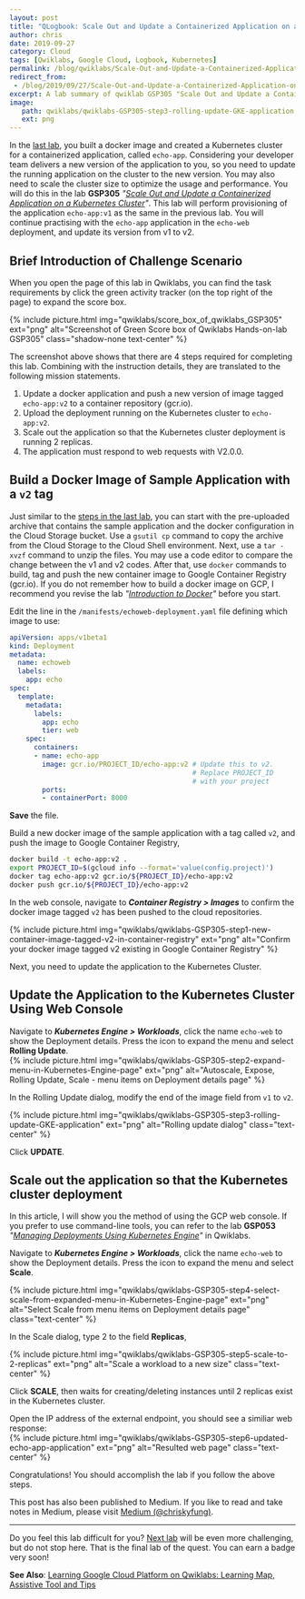 ```yaml
---
layout: post
title: "QLogbook: Scale Out and Update a Containerized Application on a Kubernetes Cluster"
author: chris
date: 2019-09-27
category: Cloud
tags: [Qwiklabs, Google Cloud, Logbook, Kubernetes]
permalink: /blog/qwiklabs/Scale-Out-and-Update-a-Containerized-Application-on-a-Kubernetes-Cluster
redirect_from:
 - /blog/2019/09/27/Scale-Out-and-Update-a-Containerized-Application-on-a-Kubernetes-Cluster
excerpt: A lab summary of qwiklab GSP305 "Scale Out and Update a Containerized Application on a Kubernetes Cluster" | 1. Build a Docker Image of Sample Application with a `v2` tag | 2. Update the Application to the Kubernetes Cluster Using Web Console | 3. Scale out the application so that the Kubernetes cluster deployment
image: 
   path: qwiklabs/qwiklabs-GSP305-step3-rolling-update-GKE-application
   ext: png
---
```


<!--more-->

In the [last lab](/blog/qwiklabs/Build-and-Deploy-a-Docker-Image-to-a-Kubernetes-Cluster), you built a docker image and created a Kubernetes cluster for a containerized application, called `echo-app`. Considering your developer team delivers a new version of the application to you, so you need to update the running application on the cluster to the new version. You may also need to scale the cluster size to optimize the usage and performance. You will do this in the lab **GSP305** _"[Scale Out and Update a Containerized Application on a Kubernetes Cluster](https://www.qwiklabs.com/focuses/1739?parent=catalog)"_. This lab will perform provisioning of the application `echo-app:v1` as the same in the previous lab. You will continue practising with the `echo-app` application in the `echo-web` deployment, and update its version from v1 to v2.

## Brief Introduction of Challenge Scenario

When you open the page of this lab in Qwiklabs, you can find the task requirements by click the green activity tracker (on the top right of the page) to expand the score box.

{% include picture.html img="qwiklabs/score_box_of_qwiklabs_GSP305" ext="png" alt="Screenshot of Green Score box of Qwiklabs Hands-on-lab GSP305" class="shadow-none text-center" %}

The screenshot above shows that there are 4 steps required for completing this lab. Combining with the instruction details, they are translated to the following mission statements.

1. Update a docker application and push a new version of image tagged `echo-app:v2` to a container repository (gcr.io).
2. Upload the deployment running on the Kubernetes cluster to `echo-app:v2`.
3. Scale out the application so that the Kubernetes cluster deployment is running 2 replicas.
4. The application must respond to web requests with V2.0.0.

## Build a Docker Image of Sample Application with a `v2` tag

Just similar to the [steps in the last lab](/blog/qwiklabs/Build-and-Deploy-a-Docker-Image-to-a-Kubernetes-Cluster), you can start with the pre-uploaded archive that contains the sample application and the docker configuration in the Cloud Storage bucket. Use a `gsutil cp` command to copy the archive from the Cloud Storage to the Cloud Shell environment. Next, use a `tar -xvzf` command to unzip the files. You may use a code editor to compare the change between the v1 and v2 codes. After that, use `docker` commands to build, tag and push the new container image to Google Container Registry (gcr.io). If you do not remember how to build a docker image on GCP, I recommend you revise the lab _"[Introduction to Docker](https://www.qwiklabs.com/focuses/1029?parent=catalog)"_ before you start.

Edit the line in the `/manifests/echoweb-deployment.yaml` file defining which image to use:
```yaml
apiVersion: apps/v1beta1
kind: Deployment
metadata:
  name: echoweb
  labels:
    app: echo
spec:
  template:
    metadata:
      labels:
        app: echo
        tier: web
    spec:
      containers:
      - name: echo-app
        image: gcr.io/PROJECT_ID/echo-app:v2 # Update this to v2.
                                             # Replace PROJECT_ID
                                             # with your project
        ports:
        - containerPort: 8000
```

**Save** the file.

Build a new docker image of the sample application with a tag called `v2`, and push the image to Google Container Registry,

```bash
docker build -t echo-app:v2 .
export PROJECT_ID=$(gcloud info --format='value(config.project)')
docker tag echo-app:v2 gcr.io/${PROJECT_ID}/echo-app:v2
docker push gcr.io/${PROJECT_ID}/echo-app:v2
```

In the web console, navigate to _**Container Registry > Images**_ to confirm the docker image tagged `v2` has been pushed to the cloud repositories.

{% include picture.html img="qwiklabs/qwiklabs-GSP305-step1-new-container-image-tagged-v2-in-container-registry" ext="png" alt="Confirm your docker image tagged v2 existing in Google Container Registry" %}

Next, you need to update the application to the Kubernetes Cluster.

## Update the Application to the Kubernetes Cluster Using Web Console

Navigate to _**Kubernetes Engine > Workloads**_, click the name `echo-web` to show the Deployment details. Press the <i class='fas fa-list-ul'></i> icon to expand the menu and select **Rolling Update**.<br>
{% include picture.html img="qwiklabs/qwiklabs-GSP305-step2-expand-menu-in-Kubernetes-Engine-page" ext="png" alt="Autoscale, Expose, Rolling Update, Scale - menu items on Deployment details page" %}

In the Rolling Update dialog, modify the end of the image field from `v1` to `v2`.

{% include picture.html img="qwiklabs/qwiklabs-GSP305-step3-rolling-update-GKE-application" ext="png" alt="Rolling update dialog" class="text-center" %}

Click **UPDATE**.

## Scale out the application so that the Kubernetes cluster deployment

In this article, I will show you the method of using the GCP web console. If you prefer to use command-line tools, you can refer to the lab **GSP053** _"[Managing Deployments Using Kubernetes Engine](https://google.qwiklabs.com/focuses/639?parent=catalog)"_ in Qwiklabs.

Navigate to _**Kubernetes Engine > Workloads**_, click the name `echo-web` to show the Deployment details. Press the <i class='fas fa-list-ul'></i> icon to expand the menu and select **Scale**.<br>

{% include picture.html img="qwiklabs/qwiklabs-GSP305-step4-select-scale-from-expanded-menu-in-Kubernetes-Engine-page" ext="png" alt="Select Scale from menu items on Deployment details page" class="text-center" %}

In the Scale dialog, type 2 to the field **Replicas**,

{% include picture.html img="qwiklabs/qwiklabs-GSP305-step5-scale-to-2-replicas" ext="png" alt="Scale a workload to a new size" class="text-center" %}

Click **SCALE**, then waits for creating/deleting instances until 2 replicas exist in the Kubernetes cluster.

Open the IP address of the external endpoint, you should see a similiar web response:<br>
{% include picture.html img="qwiklabs/qwiklabs-GSP305-step6-updated-echo-app-application" ext="png" alt="Resulted web page" class="text-center" %}

Congratulations! You should accomplish the lab if you follow the above steps.

This post has also been published to Medium. If you like to read and take notes in Medium, please visit [Medium (@chriskyfung)](https://medium.com/@chriskyfung/qwiklab-logbook-scale-out-and-update-a-containerized-application-on-a-kubernetes-cluster-e08aa89e6aee).

* * *

Do you feel this lab difficult for you? [Next lab](/blog/qwiklabs/Migrate-a-MySQL-Database-to-Google-Cloud-SQL) will be even more challenging, but do not stop here. That is the final lab of the quest. You can earn a badge very soon!

**See Also**: [Learning Google Cloud Platform on Qwiklabs: Learning Map, Assistive Tool and Tips](/blog/qwiklabs/Qwiklabs-User-Tips-for-Learning_Google_Cloud_Platform)
